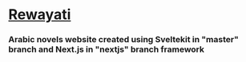 # [**Rewayati**](https://rewayati.vercel.app)

### **Arabic novels website** created using **Sveltekit** in **"master"** branch and **Next.js** in **"nextjs"** branch framework
